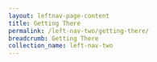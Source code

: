 ```yaml
---
layout: leftnav-page-content
title: Getting There
permalink: /left-nav-two/getting-there/
breadcrumb: Getting There
collection_name: left-nav-two
---
```

